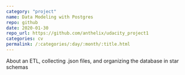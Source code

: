 ```yaml
---
category: "project"
name: Data Modeling with Postgres
repo: github
date: 2020-01-30
repo_url: https://github.com/anthelix/udacity_project1
categories: cv
permalink: /:categories/:day/:month/:title.html
---
```


About an ETL, collecting .json files, and organizing the database in star schemas
